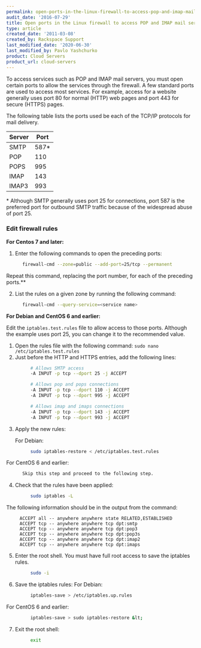 ```yaml
---
permalink: open-ports-in-the-linux-firewall-to-access-pop-and-imap-mail-servers/
audit_date: '2016-07-29'
title: Open ports in the Linux firewall to access POP and IMAP mail servers
type: article
created_date: '2011-03-08'
created_by: Rackspace Support
last_modified_date: '2020-06-30'
last_modified_by: Pavlo Yashchurko
product: Cloud Servers
product_url: cloud-servers
---
```


To access services such as POP and IMAP mail servers, you must open certain ports to allow the services through the firewall. A few standard ports are used to access most services. For example, access for a website generally uses port 80 for normal (HTTP) web pages and port 443 for secure (HTTPS) pages.

The following table lists the ports used be each of the TCP/IP protocols for mail delivery.

| Server  | Port  |
|----------|-------|
| SMTP   | 587*  |
| POP     | 110   |
| POPS   | 995   |
| IMAP    | 143   |
| IMAP3  | 993   |

\* Although SMTP generally uses port 25 for connections, port 587 is the preferred port for outbound SMTP traffic because of the widespread abuse of port 25.

### Edit firewall rules

**For Centos 7 and later:**

1. Enter the following commands to open the preceding ports:
```sh
      firewall-cmd --zone=public --add-port=25/tcp --permanent
```
   Repeat this command, replacing the port number, for each of the preceding ports.**

2. List the rules on a given zone by running the following command:
```sh
      firewall-cmd --query-service=<service name>
```
**For Debian and CentOS 6 and earlier:**

Edit the `iptables.test.rules` file to allow access to those ports. Although the example uses port 25, you can change it to the recommended value.

1. Open the rules file with the following command: `sudo nano /etc/iptables.test.rules`
2. Just before the HTTP and HTTPS entries, add the following lines:
```sh
         # Allows SMTP access
         -A INPUT -p tcp --dport 25 -j ACCEPT

         # Allows pop and pops connections
         -A INPUT -p tcp --dport 110 -j ACCEPT
         -A INPUT -p tcp --dport 995 -j ACCEPT

         # Allows imap and imaps connections
         -A INPUT -p tcp --dport 143 -j ACCEPT
         -A INPUT -p tcp --dport 993 -j ACCEPT
```
3. Apply the new rules:

   For Debian:
```sh
         sudo iptables-restore < /etc/iptables.test.rules
```
   For CentOS 6 and earlier:
```sh
      Skip this step and proceed to the following step.
```
4. Check that the rules have been applied:
```sh
         sudo iptables -L
```
   The following information should be in the output from the command:

         ACCEPT all -- anywhere anywhere state RELATED,ESTABLISHED
         ACCEPT tcp -- anywhere anywhere tcp dpt:smtp
         ACCEPT tcp -- anywhere anywhere tcp dpt:pop3
         ACCEPT tcp -- anywhere anywhere tcp dpt:pop3s
         ACCEPT tcp -- anywhere anywhere tcp dpt:imap2
         ACCEPT tcp -- anywhere anywhere tcp dpt:imaps

5. Enter the root shell. You must have full root access to save the iptables rules.
```sh
         sudo -i
```
6. Save the iptables rules:
   For Debian:
```sh
         iptables-save > /etc/iptables.up.rules
```
   For CentOS 6 and earlier:
```sh
         iptables-save > sudo iptables-restore &lt;
```
7. Exit the root shell:
```sh
         exit
```
